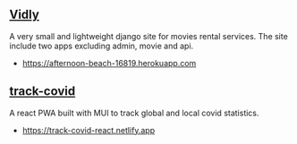 ## [Vidly](/django)

A very small and lightweight django site for movies rental services.
The site include two apps excluding admin, movie and api.
* https://afternoon-beach-16819.herokuapp.com

## [track-covid](/react)

A react PWA built with MUI to track global and local covid statistics.
* https://track-covid-react.netlify.app

